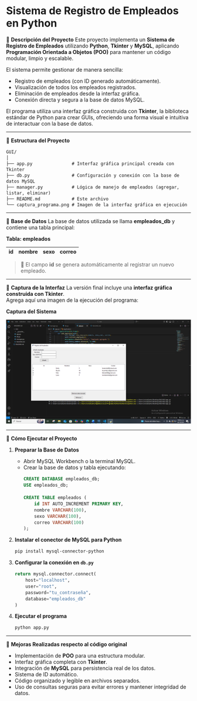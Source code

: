 # Sistema de Registro de Empleados en Python

🔹 **Descripción del Proyecto**
Este proyecto implementa un **Sistema de Registro de Empleados** utilizando **Python**, **Tkinter** y **MySQL**, aplicando **Programación Orientada a Objetos (POO)** para mantener un código modular, limpio y escalable.

El sistema permite gestionar de manera sencilla:

- Registro de empleados (con ID generado automáticamente).
- Visualización de todos los empleados registrados.
- Eliminación de empleados desde la interfaz gráfica.
- Conexión directa y segura a la base de datos MySQL.

El programa utiliza una interfaz gráfica construida con **Tkinter**, la biblioteca estándar de Python para crear GUIs, ofreciendo una forma visual e intuitiva de interactuar con la base de datos.

---

🔹 **Estructura del Proyecto**
```
GUI/
│
├── app.py               # Interfaz gráfica principal creada con Tkinter
├── db.py                # Configuración y conexión con la base de datos MySQL
├── manager.py           # Lógica de manejo de empleados (agregar, listar, eliminar)
├── README.md            # Este archivo
└── captura_programa.png # Imagen de la interfaz gráfica en ejecución
```

---

🔹 **Base de Datos**
La base de datos utilizada se llama **empleados_db** y contiene una tabla principal:

**Tabla: empleados**

| id | nombre | sexo | correo |
|----|---------|------|--------|


> 📘 El campo **id** se genera automáticamente al registrar un nuevo empleado.

---

🔹 **Captura de la Interfaz**
La versión final incluye una **interfaz gráfica construida con Tkinter**.  
Agrega aquí una imagen de la ejecución del programa:

**Captura del Sistema**

![Captura del Sistema](./captura_terminal.png)

---

🔹 **Cómo Ejecutar el Proyecto**

1. **Preparar la Base de Datos**
   - Abrir MySQL Workbench o la terminal MySQL.
   - Crear la base de datos y tabla ejecutando:
     ```sql
     CREATE DATABASE empleados_db;
     USE empleados_db;

     CREATE TABLE empleados (
         id INT AUTO_INCREMENT PRIMARY KEY,
         nombre VARCHAR(100),
         sexo VARCHAR(100),
         correo VARCHAR(100)
     );
     ```

2. **Instalar el conector de MySQL para Python**
   ```bash
   pip install mysql-connector-python
   ```

3. **Configurar la conexión en `db.py`**
   ```python
   return mysql.connector.connect(
       host="localhost",
       user="root",
       password="tu_contraseña",
       database="empleados_db"
   )
   ```

4. **Ejecutar el programa**
   ```bash
   python app.py
   ```

---

🔹 **Mejoras Realizadas respecto al código original**
- Implementación de **POO** para una estructura modular.
- Interfaz gráfica completa con **Tkinter**.
- Integración de **MySQL** para persistencia real de los datos.
- Sistema de ID automático.
- Código organizado y legible en archivos separados.
- Uso de consultas seguras para evitar errores y mantener integridad de datos.
